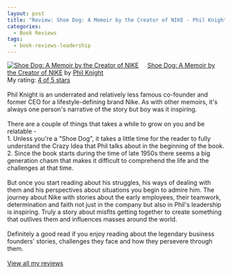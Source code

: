 ```yaml
---
layout: post
title: "Review: Shoe Dog: A Memoir by the Creator of NIKE - Phil Knight"
categories:
  - Book Reviews
tags:
  - book-reviews-leadership
---
```


<a href="https://www.goodreads.com/book/show/27220736-shoe-dog" style="float: left; padding-right: 20px"><img border="0" alt="Shoe Dog: A Memoir by the Creator of NIKE" src="https://i.gr-assets.com/images/S/compressed.photo.goodreads.com/books/1457284880l/27220736._SX98_.jpg" /></a><a href="https://www.goodreads.com/book/show/27220736-shoe-dog">Shoe Dog: A Memoir by the Creator of NIKE</a> by <a href="https://www.goodreads.com/author/show/3319233.Phil_Knight">Phil Knight</a><br/>
My rating: <a href="https://www.goodreads.com/review/show/3704102519">4 of 5 stars</a><br /><br />
Phil Knight is an underrated and relatively less famous co-founder and former CEO for a lifestyle-defining brand Nike. As with other memoirs, it's always one person's narrative of the story but boy was it inspiring. <br /><br />There are a couple of things that takes a while to grow on you and be relatable - <br />1. Unless you're a "Shoe Dog", it takes a little time for the reader to fully understand the Crazy Idea that Phil talks about in the beginning of the book. <br />2. Since the book starts during the time of late 1950s there seems a big generation chasm that makes it difficult to comprehend the life and the challenges at that time. <br /><br />But once you start reading about his struggles, his ways of dealing with them and his perspectives about situations you begin to admire him. The journey about Nike with stories about the early employees, their teamwork, determination and faith not just in the company but also in Phil's leadership is inspiring. Truly a story about misfits getting together to create something that outlives them and influences masses around the world. <br /><br />Definitely a good read if you enjoy reading about the legendary business founders' stories, challenges they face and how they persevere through them. 
<br/><br/>
<a href="https://www.goodreads.com/review/list/10354359-sheekha">View all my reviews</a>